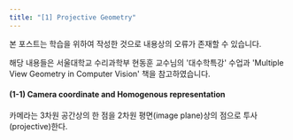 ```yaml
---
title: "[1] Projective Geometry"
---
```


본 포스트는 학습을 위하여 작성한 것으로 내용상의 오류가 존재할 수 있습니다.

해당 내용들은 서울대학교 수리과학부 현동훈 교수님의 '대수학특강' 수업과 'Multiple View Geometry in Computer Vision' 책을 참고하였습니다.

#### (1-1) Camera coordinate and Homogenous representation

카메라는 3차원 공간상의 한 점을 2차원 평면(image plane)상의 점으로 투사(projective)한다.
